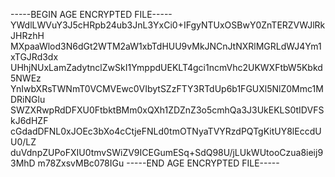 -----BEGIN AGE ENCRYPTED FILE-----
YWdlLWVuY3J5cHRpb24ub3JnL3YxCi0+IFgyNTUxOSBwY0ZnTERZVWJlRkJHRzhH
MXpaaWlod3N6dGt2WTM2aW1xbTdHUU9vMkJNCnJtNXRlMGRLdWJ4Ym1xTGJRd3dx
UHhjNUxLamZadytnclZwSkI1YmppdUEKLT4gci1ncmVhc2UKWXFtbW5Kbkd5NWEz
YnIwbXRsTWNmT0VCMVEwc0VIbytSZzFTY3RTdUp6b1FGUXl5NlZ0Mmc1MDRiNGlu
SWZXRwpRdDFXU0FtbktBMm0xQXh1ZDZnZ3o5cmhQa3J3UkEKLS0tIDVFSkJ6dHZF
cGdadDFNL0xJOEc3bXo4cCtjeFNLd0tmOTNyaTVYRzdPQTgKitUY8lEccdUU0/LZ
duVdnpZUPoFXIU0tmvSWiZV9ICEGumESq+SdQ98U/jLUkWUtooCzua8ieij93MhD
m78ZxsvMBc078IGu
-----END AGE ENCRYPTED FILE-----
